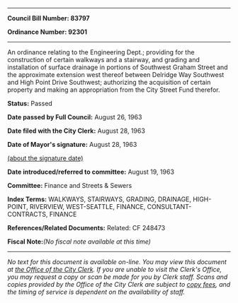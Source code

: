 

********

**Council Bill Number: 83797**
   
**Ordinance Number: 92301**
********

 An ordinance relating to the Engineering Dept.; providing for the construction of certain walkways and a stairway, and grading and installation of surface drainage in portions of Southwest Graham Street and the approximate extension west thereof between Delridge Way Southwest and High Point Drive Southwest; authorizing the acquisition of certain property and making an appropriation from the City Street Fund therefor.

**Status:** Passed
   
**Date passed by Full Council:** August 26, 1963
   
**Date filed with the City Clerk:** August 28, 1963
   
**Date of Mayor's signature:** August 28, 1963
   
[(about the signature date)](/~public/approvaldate.htm)
   
   
   
**Date introduced/referred to committee:** August 19, 1963
   
**Committee:** Finance and Streets & Sewers
   
   
**Index Terms:** WALKWAYS, STAIRWAYS, GRADING, DRAINAGE, HIGH-POINT, RIVERVIEW, WEST-SEATTLE, FINANCE, CONSULTANT-CONTRACTS, FINANCE

**References/Related Documents:** Related: CF 248473

**Fiscal Note:**_(No fiscal note available at this time)_
********

_No text for this document is available on-line. You may view this document at [the Office of the City Clerk](http://www.seattle.gov/leg/clerk/contactUs.htm). If you are unable to visit the Clerk's Office, you may request a copy or scan be made for you by Clerk staff. Scans and copies provided by the Office of the City Clerk are subject to [copy fees](http://clerk.seattle.gov/~public/clerkfees.htm), and the timing of service is dependent on the availability of staff._


